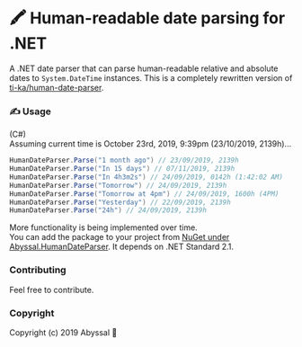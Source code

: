 # 🖍 Human-readable date parsing for .NET
A .NET date parser that can parse human-readable relative and absolute dates to `System.DateTime` instances. This is a completely rewritten version of [ti-ka/human-date-parser](https://github.com/ti-ka/human-date-parser).

### ✍ Usage
(C#)  
Assuming current time is October 23rd, 2019, 9:39pm (23/10/2019, 2139h)...
```csharp
HumanDateParser.Parse("1 month ago") // 23/09/2019, 2139h
HumanDateParser.Parse("In 15 days") // 07/11/2019, 2139h
HumanDateParser.Parse("In 4h3m2s") // 24/09/2019, 0142h (1:42:02 AM)
HumanDateParser.Parse("Tomorrow") // 24/09/2019, 2139h
HumanDateParser.Parse("Tomorrow at 4pm") // 24/09/2019, 1600h (4PM)
HumanDateParser.Parse("Yesterday") // 22/09/2019, 2139h
HumanDateParser.Parse("24h") // 24/09/2019, 2139h
```
More functionality is being implemented over time.  
You can add the package to your project from [NuGet under Abyssal.HumanDateParser](https://www.nuget.org/packages/Abyssal.HumanDateParser). It depends on .NET Standard 2.1.

### Contributing
Feel free to contribute.

### Copyright
Copyright (c) 2019 Abyssal 💛
